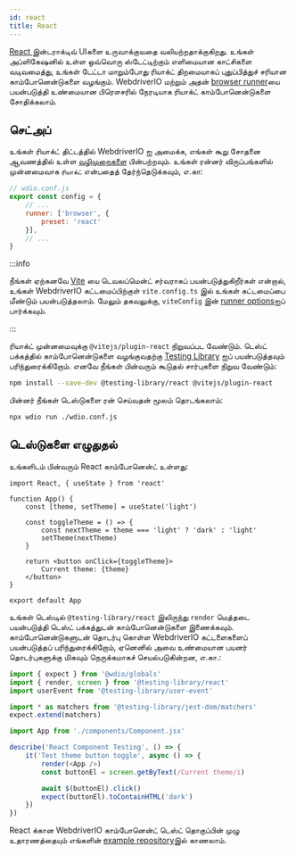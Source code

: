 ```yaml
---
id: react
title: React
---
```


[ React ](https://reactjs.org/) இன்டராக்டிவ் UIகளை உருவாக்குவதை வலியற்றதாக்குகிறது. உங்கள் அப்ளிகேஷனில் உள்ள ஒவ்வொரு ஸ்டேட்டிற்கும் எளிமையான காட்சிகளை வடிவமைத்து, உங்கள் டேட்டா மாறும்போது ரியாக்ட் திறமையாகப் புதுப்பித்துச் சரியான காம்போனென்டுகளை வழங்கும். WebdriverIO மற்றும் அதன் [browser runner](/docs/runner#browser-runner)யை பயன்படுத்தி உண்மையான பிரௌசரில் நேரடியாக ரியாக்ட் காம்போனென்டுகளை சோதிக்கலாம்.

## செட்அப்

உங்கள் ரியாக்ட் திட்டத்தில் WebdriverIO ஐ அமைக்க, எங்கள் கூறு சோதனை ஆவணத்தில் உள்ள [வழிமுறைகளை](/docs/component-testing#set-up) பின்பற்றவும். உங்கள் ரன்னர் விருப்பங்களில் முன்னமைவாக `ரியாக்ட்` என்பதைத் தேர்ந்தெடுக்கவும், எ.கா:

```js
// wdio.conf.js
export const config = {
    // ...
    runner: ['browser', {
        preset: 'react'
    }],
    // ...
}
```


:::info

நீங்கள் ஏற்கனவே [Vite](https://vitejs.dev/) யை டெவலப்மென்ட் சர்வராகப் பயன்படுத்துகிறீர்கள் என்றால், உங்கள் WebdriverIO கட்டமைப்பிற்குள் `vite.config.ts` இல் உங்கள் கட்டமைப்பை மீண்டும் பயன்படுத்தலாம். மேலும் தகவலுக்கு, `viteConfig` இன் [runner options](/docs/runner#runner-options)ஐப் பார்க்கவும்.

:::

ரியாக்ட் முன்னமைவுக்கு `@vitejs/plugin-react` நிறுவப்பட வேண்டும். டெஸ்ட் பக்கத்தில் காம்போனென்டுகளை வழங்குவதற்கு [Testing Library](https://testing-library.com/) ஐப் பயன்படுத்தவும் பரிந்துரைக்கிறோம். எனவே நீங்கள் பின்வரும் கூடுதல் சார்புகளை நிறுவ வேண்டும்:

```sh npm2yarn
npm install --save-dev @testing-library/react @vitejs/plugin-react
```

பின்னர் நீங்கள் டெஸ்டுகளை ரன் செய்வதன் மூலம் தொடங்கலாம்:

```sh
npx wdio run ./wdio.conf.js
```

## டெஸ்டுகளை எழுதுதல்

உங்களிடம் பின்வரும் React காம்போனென்ட் உள்ளது:

```tsx title="./components/Component.jsx"
import React, { useState } from 'react'

function App() {
    const [theme, setTheme] = useState('light')

    const toggleTheme = () => {
        const nextTheme = theme === 'light' ? 'dark' : 'light'
        setTheme(nextTheme)
    }

    return <button onClick={toggleTheme}>
        Current theme: {theme}
    </button>
}

export default App
```

உங்கள் டெஸ்டில் `@testing-library/react` இலிருந்து ` render ` மெத்தடை பயன்படுத்தி டெஸ்ட் பக்கத்துடன் காம்போனென்டுகளை இணைக்கவும். காம்போனென்டுகளுடன் தொடர்பு கொள்ள WebdriverIO கட்டளைகளைப் பயன்படுத்தப் பரிந்துரைக்கிறோம், ஏனெனில் அவை உண்மையான பயனர் தொடர்புகளுக்கு மிகவும் நெருக்கமாகச் செயல்படுகின்றன, எ.கா.:

```ts title="app.test.tsx"
import { expect } from '@wdio/globals'
import { render, screen } from '@testing-library/react'
import userEvent from '@testing-library/user-event'

import * as matchers from '@testing-library/jest-dom/matchers'
expect.extend(matchers)

import App from './components/Component.jsx'

describe('React Component Testing', () => {
    it('Test theme button toggle', async () => {
        render(<App />)
        const buttonEl = screen.getByText(/Current theme/i)

        await $(buttonEl).click()
        expect(buttonEl).toContainHTML('dark')
    })
})
```

React க்கான WebdriverIO காம்போனென்ட் டெஸ்ட் தொகுப்பின் முழு உதாரணத்தையும் எங்களின் [example repository](https://github.com/webdriverio/component-testing-examples/tree/main/react-typescript-vite)இல் காணலாம்.
